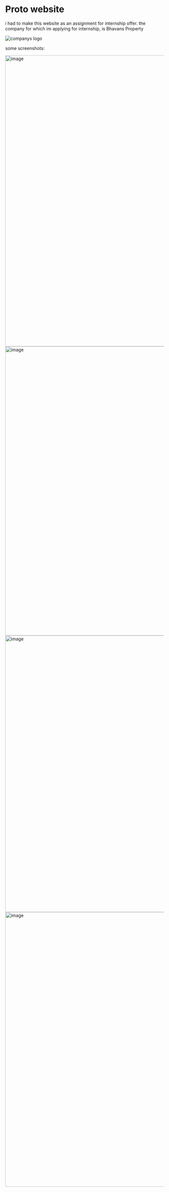 # Proto website 

i had to make this website as an assignment for internship offer.
the company for which im applying for internship, is Bhavans Property 

![companys logo](https://propertybhavan.com/wp-content/uploads/2022/06/Logoimg-01-01-1024x205-removebg-preview.png)

some screenshots:

<img width="922" alt="image" src="https://user-images.githubusercontent.com/76240365/189537452-fdb268ce-f5b4-4b62-876f-76e5c9d0445b.png">
<img width="916" alt="image" src="https://user-images.githubusercontent.com/76240365/189537478-f8f8c9e2-8cc2-4901-9b3d-a720e57f6d4f.png">
<img width="876" alt="image" src="https://user-images.githubusercontent.com/76240365/189537507-f9a7cb32-2274-494e-b796-11a0f2af0c61.png">
<img width="870" alt="image" src="https://user-images.githubusercontent.com/76240365/189537524-7712eda1-19cb-466f-9b3e-0b8cf85917ec.png">
